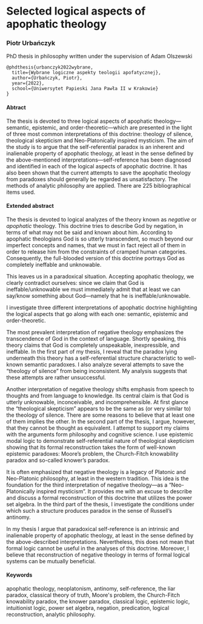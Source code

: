 # Selected logical aspects of apophatic theology

### Piotr Urbańczyk
PhD thesis in philosophy written under the supervision of Adam Olszewski

    @phdthesis{urbanczyk2022wybrane,
	  title={Wybrane logiczne aspekty teologii apofatycznej},
	  author={Urbańczyk, Piotr},
	  year={2022},
	  school={Uniwersytet Papieski Jana Pawła II w Krakowie}
	}

#### Abtract

The thesis is devoted to three logical aspects of apophatic theology—semantic, epistemic, and order-theoretic—which are presented in the light of three most common interpretations of this doctrine: theology of silence, theological skepticism and Neo-Platonically inspired mysticism. The aim of the study is to argue that the self-referential paradox is an inherent and inalienable property of apophatic theology, at least in the sense defined by the above-mentioned interpretations—self-reference has been diagnosed and identified in each of the logical aspects of apophatic doctrine. It has also been shown that the current attempts to save the apophatic theology from paradoxes should generally be regarded as unsatisfactory. The methods of analytic philosophy are applied. There are 225 bibliographical items used.

#### Extended abstract

The thesis is devoted to logical analyzes of the theory known as  _negative_ or  _apophatic_ theology. This doctrine tries  to  describe  God  by  negation,  in  terms of what may not be said and known about him. According to apophatic theologians God is  so  utterly  transcendent,  so  much  beyond  our  imperfect  concepts  and  names,  that  we must in fact reject all of them in order to release him from the constraints of cramped human categories. Consequently, the full-blooded version of this doctrine portrays God  as  completely  ineffable  and  unknowable.

This  leaves  us  in  a  paradoxical  situation.  Accepting  apophatic  theology,  we  clearly contradict  ourselves:  since  we  claim  that  God  is  ineffable/unknowable  we  must  immediately  admit  that  at  least  we  can  say/know  something  about  God—namely  that  he  is ineffable/unknowable.

I  investigate  three  different  interpretations  of  apophatic  doctrine  highlighting  the  logical aspects  that  go  along  with  each  one:  semantic,  epistemic  and  order-theoretic.

The most prevalent interpretation of negative theology emphasizes the transcendence of God in the context of language. Shortly  speaking,  this  theory  claims  that  God  is  completely  unspeakable,  inexpressible,  and  ineffable.  In the  first  part  of  my  thesis,  I  reveal  that  the  paradox  lying  underneath  this  theory  has a self-referential  structure  characteristic  to  well-known  semantic  paradoxes.  I  also  analyze several  attempts  to  save the “theology  of  silence”  from  being  inconsistent.  My analysis suggests that these attempts are rather unsuccessful.

Another interpretation of negative theology shifts emphasis from speech to thoughts and  from  language  to  knowledge.  Its  central  claim  is  that  God  is  utterly  unknowable,  inconceivable,  and  incomprehensible.  At  first  glance the “theological  skepticism”  appears  to  be  the  same  as  (or  very  similar  to)  the  theology  of  silence.  There  are  some  reasons  to  believe  that  at  least  one  of  them  implies  the other. In the second part of the thesis, I argue, however, that they cannot be thought as equivalent. I  attempt  to  support  my  claims  with  the  arguments  form  philosophy  and  cognitive  science.  I use epistemic modal logic to demonstrate self-referential nature  of  theological  skepticism  showing  that  its  formal  reconstruction  takes  the  form of well-known epistemic paradoxes: Moore’s problem, the Church-Fitch knowability paradox and  so-called  knower’s  paradox.

It is often emphasized that negative theology is a legacy of Platonic and Neo-Platonic philosophy, at least in the western tradition. This  idea  is  the  foundation  for  the  third  interpretation  of  negative  theology—as  a “Neo-Platonically  inspired  mysticism”.  It  provides  me  with  an  excuse  to  describe  and  discuss a  formal  reconstruction  of  this  doctrine  that  utilizes  the  power  set  algebra.  In  the  third  part  of  the  thesis,  I  investigate  the  conditions under which such a structure produces paradox in the sense of Russell’s antinomy.

In my thesis I argue that paradoxical self-reference is an intrinsic and inalienable property  of  apophatic  theology,  at  least  in  the  sense  defined  by  the  above-described  interpretations.  Nevertheless,  this  does  not  mean  that  formal  logic  cannot  be  useful  in  the analyses of this doctrine. Moreover, I believe that reconstruction of negative theology in terms  of  formal  logical  systems  can  be  mutually  beneficial.

#### Keywords
apophatic theology, neoplatonism, antinomy, self-reference, the liar paradox, classical theory of truth, Moore's problem, the Church-Fitch knowability paradox, the knower paradox, classical logic, epistemic logic, intuitionist logic, power set algebra, negation, predication, logical reconstruction, analytic philosophy.
